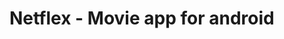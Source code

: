 # Netflex - Movie app for android

<img src="https://github.com/andguladzeshio/Netflex/blob/develop/app/src/main/res/mipmap-xxxhdpi/logo.png?raw=true" alt="" align="left">
